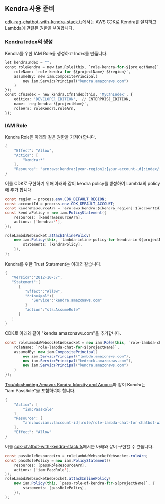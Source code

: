 ## Kendra 사용 준비

[cdk-rag-chatbot-with-kendra-stack.ts](./cdk-rag-chatbot-with-kendra/lib/cdk-rag-chatbot-with-kendra-stack.ts)에서는 AWS CDK로 Kendra를 설치하고 Lambda에 관련된 권한을 부여합니다.

### Kendra Index의 생성

Kendra를 위한 IAM Role을 생성하고 Index를 만듧니다. 

```python
let kendraIndex = "";
const roleKendra = new iam.Role(this, `role-kendra-for-${projectName}`, {
    roleName: `role-kendra-for-${projectName}-${region}`,
    assumedBy: new iam.CompositePrincipal(
        new iam.ServicePrincipal("kendra.amazonaws.com")
    )
});
const cfnIndex = new kendra.CfnIndex(this, 'MyCfnIndex', {
    edition: 'DEVELOPER_EDITION',  // ENTERPRISE_EDITION, 
    name: `reg-kendra-${projectName}`,
    roleArn: roleKendra.roleArn,
});
```

### IAM Role

Kendra Role은 아래와 같은 권한을 가져야 합니다.

```java
{
    "Effect": "Allow",
    "Action": [
        "kendra:*"
    ],
    "Resource": "arn:aws:kendra:[your-region]:[your-account-id]:index/[index-id]"
}
```

이를 CDK로 구현하기 위해 아래와 같이 kendra policy를 생성하여 Lambda의 policy에 추가 합니다

```java
const region = process.env.CDK_DEFAULT_REGION;
const accountId = process.env.CDK_DEFAULT_ACCOUNT;
const kendraResourceArn = `arn:aws:kendra:${kendra_region}:${accountId}:index/${cfnIndex.attrId}`
const kendraPolicy = new iam.PolicyStatement({
    resources: [kendraResourceArn],
    actions: ['kendra:*'],
});

roleLambdaWebsocket.attachInlinePolicy(
    new iam.Policy(this, `lambda-inline-policy-for-kendra-in-${projectName}`, {
        statements: [kendraPolicy],
    }),
);
```

Kendra를 위한 Trust Statement는 아래와 같습니다.

```java
{
   "Version":"2012-10-17",
   "Statement":[
      {
         "Effect":"Allow",
         "Principal":{
            "Service":"kendra.amazonaws.com"
         },
         "Action":"sts:AssumeRole"
      }
   ]
}
```

CDK로 아래와 같이 "kendra.amazonaws.com"을 추가합니다.

```java
const roleLambdaWebsocketWebsocket = new iam.Role(this, `role-lambda-chat-for-${projectName}`, {
    roleName: `role-lambda-chat-for-${projectName}`,
    assumedBy: new iam.CompositePrincipal(
        new iam.ServicePrincipal("lambda.amazonaws.com"),
        new iam.ServicePrincipal("bedrock.amazonaws.com"),
        new iam.ServicePrincipal("kendra.amazonaws.com")
    )
});
```

[Troubleshooting Amazon Kendra Identity and Access](https://docs.aws.amazon.com/kendra/latest/dg/security_iam_troubleshoot.html)와 같이 Kendra는 "iam:PassRole"을 포함하여야 합니다. 

```java
{
    "Action": [
        "iam:PassRole"
    ],
    "Resource": [
        "arn:aws:iam::[account-id]:role/role-lambda-chat-for-chatbot-with-kendra",
    ],
    "Effect": "Allow"
}
```

이를 [cdk-chatbot-with-kendra-stack.ts](./cdk-rag-chatbot-with-kendra/lib/cdk-rag-chatbot-with-kendra-stack.ts)에서는 아래와 같이 구현할 수 있습니다.

```java
const passRoleResourceArn = roleLambdaWebsocketWebsocket.roleArn;
const passRolePolicy = new iam.PolicyStatement({
    resources: [passRoleResourceArn],
    actions: ['iam:PassRole'],
});
roleLambdaWebsocketWebsocket.attachInlinePolicy(
    new iam.Policy(this, `pass-role-of-kendra-for-${projectName}`, {
        statements: [passRolePolicy],
    }),
);
```  
